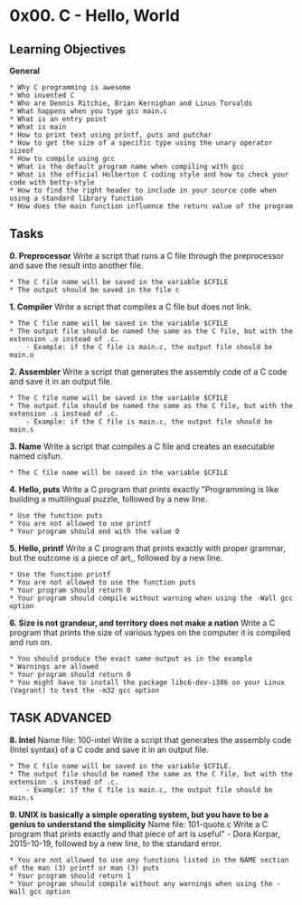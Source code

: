# 0x00. C - Hello, World

## Learning Objectives

**General**

    * Why C programming is awesome
    * Who invented C
    * Who are Dennis Ritchie, Brian Kernighan and Linus Torvalds
    * What happens when you type gcc main.c
    * What is an entry point
    * What is main
    * How to print text using printf, puts and putchar
    * How to get the size of a specific type using the unary operator sizeof
    * How to compile using gcc
    * What is the default program name when compiling with gcc
    * What is the official Holberton C coding style and how to check your code with betty-style
    * How to find the right header to include in your source code when using a standard library function
    * How does the main function influence the return value of the program

## Tasks

**0. Preprocessor**
Write a script that runs a C file through the preprocessor and save the result into another file.

    * The C file name will be saved in the variable $CFILE
    * The output should be saved in the file c

**1. Compiler**
Write a script that compiles a C file but does not link.

    * The C file name will be saved in the variable $CFILE
    * The output file should be named the same as the C file, but with the extension .o instead of .c.
        - Example: if the C file is main.c, the output file should be main.o

**2. Assembler**
Write a script that generates the assembly code of a C code and save it in an output file.

    * The C file name will be saved in the variable $CFILE
    * The output file should be named the same as the C file, but with the extension .s instead of .c.
        - Example: if the C file is main.c, the output file should be main.s

**3. Name**
Write a script that compiles a C file and creates an executable named cisfun.

    * The C file name will be saved in the variable $CFILE

**4. Hello, puts**
Write a C program that prints exactly "Programming is like building a multilingual puzzle, followed by a new line.

    * Use the function puts
    * You are not allowed to use printf
    * Your program should end with the value 0

**5. Hello, printf**
Write a C program that prints exactly with proper grammar, but the outcome is a piece of art,, followed by a new line.

    * Use the function printf
    * You are not allowed to use the function puts
    * Your program should return 0
    * Your program should compile without warning when using the -Wall gcc option

**6. Size is not grandeur, and territory does not make a nation**
Write a C program that prints the size of various types on the computer it is compiled and run on.

    * You should produce the exact same output as in the example
    * Warnings are allowed
    * Your program should return 0
    * You might have to install the package libc6-dev-i386 on your Linux (Vagrant) to test the -m32 gcc option

## TASK ADVANCED

**8. Intel**
Name file: 100-intel
Write a script that generates the assembly code (Intel syntax) of a C code and save it in an output file.

    * The C file name will be saved in the variable $CFILE.
    * The output file should be named the same as the C file, but with the extension .s instead of .c.
        - Example: if the C file is main.c, the output file should be main.s

**9. UNIX is basically a simple operating system, but you have to be a genius to understand the simplicity**
Name file: 101-quote.c
Write a C program that prints exactly and that piece of art is useful" - Dora Korpar, 2015-10-19, followed by a new line, to the standard error.

    * You are not allowed to use any functions listed in the NAME section of the man (3) printf or man (3) puts
    * Your program should return 1
    * Your program should compile without any warnings when using the -Wall gcc option
